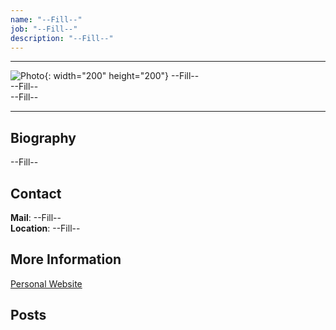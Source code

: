 ```yaml
---
name: "--Fill--"
job: "--Fill--" 
description: "--Fill--"
---
```


<!-- Post name should be this form: name.md
        For example, Gildong Hong.md -->

<!-- Fill the contents where --Fill-- exists -->
<!-- The example is in '_authors/Jiwoo Kim.md'>

<!-- For 'name' front matter, follow this format: Gildong Hong -->
<!-- For 'job' front matter, choose the one of these: professor / graduate / undergraduate / alumni -->
<!-- For 'description' front matter, write down your email address and areas of interests.
        Email address is nessecary for graduate students.
        Follow this format: example@skku.edu / Computer Science -->

<hr>

![Photo](--Fill--){: width="200" height="200"}
--Fill--<br>--Fill--<br>--Fill--

<!-- If you have a photo, then write that url in (). Photo can be anything with 200x200 size. -->
<!-- Fill the position, institution/department, interests
        For example, Graduate Student<br>Department of Software, Sungkyunkwan University<br>Recommender Systems, Natural Language Processing, Neuroimaging Analysis and Understanding -->

<hr>

## Biography
--Fill-- <!-- Write your own biography contents. -->

## Contact
**Mail**: --Fill-- <!-- Write your own email address -->
<br>
**Location**: --Fill-- <!-- 85453 or your location address -->

## More Information
[Personal Website](--Fill--)

<!-- If you have some personal websites, then write the url here. -->
<!-- If you don't have them, then remove a line '[Persoal Website](--Fill--)' -->

## Posts

<!-- Nothing to do in Posts section -->